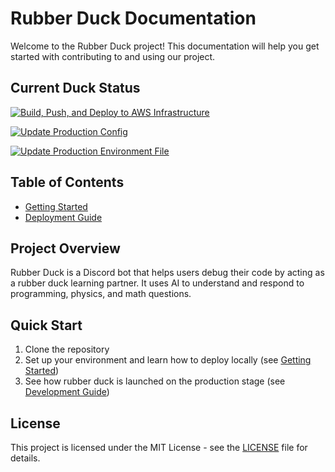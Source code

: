 # Rubber Duck Documentation

Welcome to the Rubber Duck project! This documentation will help you get started with contributing to and using our project.

## Current Duck Status

[![Build, Push, and Deploy to AWS Infrastructure](https://github.com/beanlab/rubber-duck/actions/workflows/ci-cd.yml/badge.svg?branch=master)](https://github.com/beanlab/rubber-duck/actions/workflows/ci-cd.yml)

[![Update Production Config](https://github.com/beanlab/rubber-duck/actions/workflows/update-production-config.yml/badge.svg)](https://github.com/beanlab/rubber-duck/actions/workflows/update-production-config.yml)

[![Update Production Environment File](https://github.com/beanlab/rubber-duck/actions/workflows/update-env-file.yml/badge.svg)](https://github.com/beanlab/rubber-duck/actions/workflows/update-env-file.yml)

## Table of Contents

- [Getting Started](docs/getting-started.md)
- [Deployment Guide](docs/deployment.md)

## Project Overview

Rubber Duck is a Discord bot that helps users debug their code by acting as a rubber duck learning partner. It uses AI to understand and respond to programming, physics, and math questions.

## Quick Start

1. Clone the repository
2. Set up your environment and learn how to deploy locally (see [Getting Started](docs/getting-started.md))
3. See how rubber duck is launched on the production stage (see [Development Guide](development.md))

## License

This project is licensed under the MIT License - see the [LICENSE](./LICENSE) file for details.
